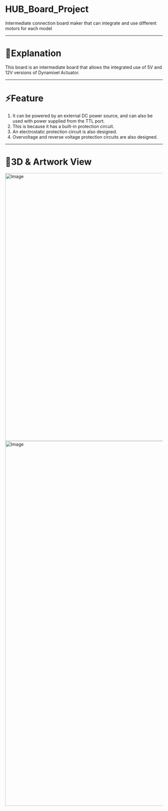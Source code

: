 # HUB_Board_Project
Intermediate connection board maker that can integrate and use different motors for each model

---
# 📃Explanation
This board is an intermediate board that allows the integrated use of 5V and 12V versions of Dynamixel Actuator.

---
# ⚡Feature
1. It can be powered by an external DC power source, and can also be used with power supplied from the TTL port.
2. This is because it has a built-in protection circuit.
3. An electrostatic protection circuit is also designed.
4. Overvoltage and reverse voltage protection circuits are also designed.
---
# 🔎3D & Artwork View
<img width="892" height="856" alt="Image" src="https://github.com/user-attachments/assets/56d74605-8891-4c46-b565-79dfdc09cf94" />
<img width="2266" height="1166" alt="Image" src="https://github.com/user-attachments/assets/c69c0ec7-0d5e-405a-8846-fc58bab909e6" />
